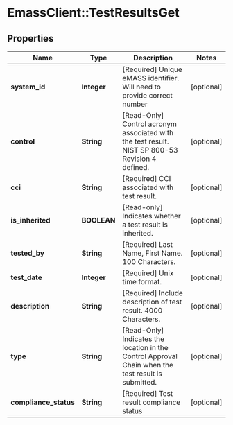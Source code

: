 # EmassClient::TestResultsGet

## Properties
Name | Type | Description | Notes
------------ | ------------- | ------------- | -------------
**system_id** | **Integer** | [Required] Unique eMASS identifier. Will need to provide correct number | [optional] 
**control** | **String** | [Read-Only] Control acronym associated with the test result. NIST SP 800-53 Revision 4 defined. | [optional] 
**cci** | **String** | [Required] CCI associated with test result. | [optional] 
**is_inherited** | **BOOLEAN** | [Read-only] Indicates whether a test result is inherited. | [optional] 
**tested_by** | **String** | [Required] Last Name, First Name. 100 Characters. | [optional] 
**test_date** | **Integer** | [Required] Unix time format. | [optional] 
**description** | **String** | [Required] Include description of test result. 4000 Characters. | [optional] 
**type** | **String** | [Read-Only] Indicates the location in the Control Approval Chain when the test result is submitted. | [optional] 
**compliance_status** | **String** | [Required] Test result compliance status | [optional] 

